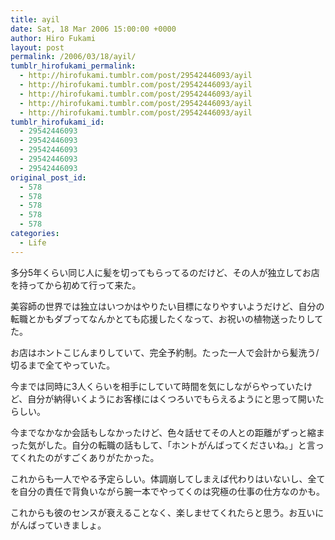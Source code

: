 ```yaml
---
title: ayil
date: Sat, 18 Mar 2006 15:00:00 +0000
author: Hiro Fukami
layout: post
permalink: /2006/03/18/ayil/
tumblr_hirofukami_permalink:
  - http://hirofukami.tumblr.com/post/29542446093/ayil
  - http://hirofukami.tumblr.com/post/29542446093/ayil
  - http://hirofukami.tumblr.com/post/29542446093/ayil
  - http://hirofukami.tumblr.com/post/29542446093/ayil
  - http://hirofukami.tumblr.com/post/29542446093/ayil
tumblr_hirofukami_id:
  - 29542446093
  - 29542446093
  - 29542446093
  - 29542446093
  - 29542446093
original_post_id:
  - 578
  - 578
  - 578
  - 578
  - 578
categories:
  - Life
---
```

<div class="section">
  <p>
    多分5年くらい同じ人に髪を切ってもらってるのだけど、その人が独立してお店を持ってから初めて行って来た。
  </p>
  
  <p>
    美容師の世界では独立はいつかはやりたい目標になりやすいようだけど、自分の転職とかもダブってなんかとても応援したくなって、お祝いの植物送ったりしてた。
  </p>
  
  <p>
    お店はホントこじんまりしていて、完全予約制。たった一人で会計から髪洗う/切るまで全てやっていた。
  </p>
  
  <p>
    今までは同時に3人くらいを相手にしていて時間を気にしながらやっていたけど、自分が納得いくようにお客様にはくつろいでもらえるようにと思って開いたらしい。
  </p>
  
  <p>
    今までなかなか会話もしなかったけど、色々話せてその人との距離がずっと縮まった気がした。自分の転職の話もして、「ホントがんばってくださいね。」と言ってくれたのがすごくありがたかった。
  </p>
  
  <p>
    これからも一人でやる予定らしい。体調崩してしまえば代わりはいないし、全てを自分の責任で背負いながら腕一本でやってくのは究極の仕事の仕方なのかも。
  </p>
  
  <p>
    これからも彼のセンスが衰えることなく、楽しませてくれたらと思う。お互いにがんばっていきましょ。
  </p>
</div>